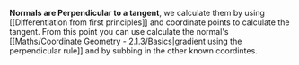 **Normals are Perpendicular to a tangent**, we calculate them by using [[Differentiation from first principles]] and coordinate points to calculate the tangent. From this point you can use calculate the normal's [[Maths/Coordinate Geometry - 2.1.3/Basics|gradient using the perpendicular rule]] and by subbing in the other known coordintes.
